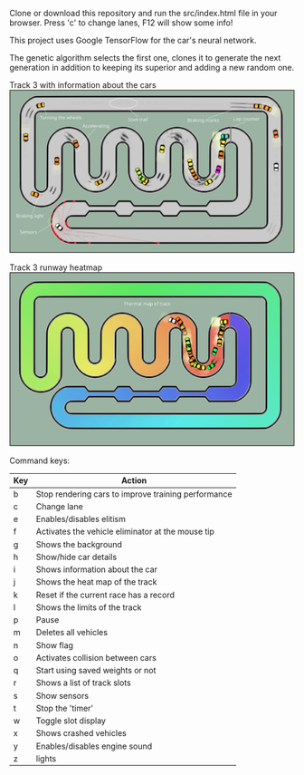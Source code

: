 Clone or download this repository and run the src/index.html file in your browser.
Press 'c' to change lanes, F12 will show some info!

This project uses Google TensorFlow for the car's neural network.

The genetic algorithm selects the first one, clones it to generate the next generation in addition to keeping its superior and adding a new random one.

Track 3 with information about the cars
![Alt text](src/assets/p3-infocar.png?raw=true "track print")

Track 3 runway heatmap
![Alt text](src/assets/p3-thermalmap.png?raw=true "track print")

Command keys:

Key | Action
----|-----------------
b   | Stop rendering cars to improve training performance
c   | Change lane
e   | Enables/disables elitism
f   | Activates the vehicle eliminator at the mouse tip
g   | Shows the background
h   | Show/hide car details
i   | Shows information about the car
j   | Shows the heat map of the track
k   | Reset if the current race has a record
l   | Shows the limits of the track
p   | Pause
m   | Deletes all vehicles
n   | Show flag
o   | Activates collision between cars
q   | Start using saved weights or not
r   | Shows a list of track slots
s   | Show sensors
t   | Stop the 'timer'
w   | Toggle slot display
x   | Shows crashed vehicles
y   | Enables/disables engine sound
z   | lights
